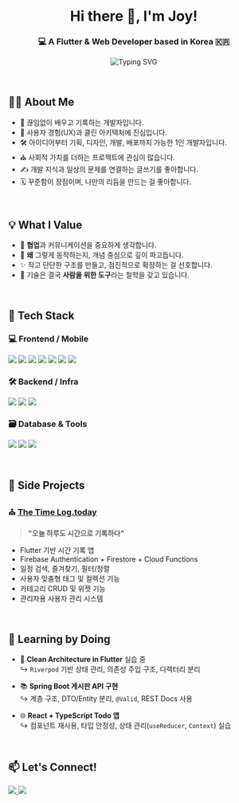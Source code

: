 <h1 align="center">Hi there 👋, I'm Joy!</h1>
<h3 align="center">💻 A Flutter & Web Developer based in Korea 🇰🇷</h3>

<p align="center">
  <img src="https://readme-typing-svg.demolab.com?font=Fira+Code&weight=500&size=18&pause=1000&color=00BFFF&center=true&vCenter=true&width=435&lines=Passionate+about+clean+code+and+UX;Building+apps+that+inspire+people;Let's+build+with+purpose+%F0%9F%92%A1" alt="Typing SVG" />
</p>

<div style="margin-top: 60px;"></div>

## 👨‍💻 About Me

- 🌱 끊임없이 배우고 기록하는 개발자입니다.  
- 🌼 사용자 경험(UX)과 클린 아키텍처에 진심입니다.  
- 🛠 아이디어부터 기획, 디자인, 개발, 배포까지 가능한 1인 개발자입니다.  
- ⛪ 사회적 가치를 더하는 프로젝트에 관심이 많습니다.  
- ✍️ 개발 지식과 일상의 문제를 연결하는 글쓰기를 좋아합니다.  
- 🗓️ 꾸준함이 장점이며, 나만의 리듬을 만드는 걸 좋아합니다.  

<div style="margin-top: 60px;"></div>

## 💡 What I Value

- 🤝 **협업**과 커뮤니케이션을 중요하게 생각합니다.  
- 🧠 **왜** 그렇게 동작하는지, 개념 중심으로 깊이 파고듭니다.  
- ✨ 작고 단단한 구조를 만들고, 점진적으로 확장하는 걸 선호합니다.  
- 🧭 기술은 결국 **사람을 위한 도구**라는 철학을 갖고 있습니다.  

<div style="margin-top: 60px;"></div>

## 🧰 Tech Stack

### 💻 Frontend / Mobile
<p>
  <img src="https://img.shields.io/badge/Flutter-02569B?style=flat&logo=flutter&logoColor=white"/>
  <img src="https://img.shields.io/badge/Dart-0175C2?style=flat&logo=dart&logoColor=white"/>
  <img src="https://img.shields.io/badge/React-61DAFB?style=flat&logo=react&logoColor=black"/>
  <img src="https://img.shields.io/badge/TypeScript-3178C6?style=flat&logo=typescript&logoColor=white"/>
  <img src="https://img.shields.io/badge/JavaScript-F7DF1E?style=flat&logo=javascript&logoColor=black"/>
  <img src="https://img.shields.io/badge/HTML5-E34F26?style=flat&logo=html5&logoColor=white"/>
  <img src="https://img.shields.io/badge/CSS3-1572B6?style=flat&logo=css3&logoColor=white"/>
</p>

### 🛠 Backend / Infra
<p>
  <img src="https://img.shields.io/badge/Node.js-339933?style=flat&logo=node.js&logoColor=white"/>
  <img src="https://img.shields.io/badge/Spring Boot-6DB33F?style=flat&logo=springboot&logoColor=white"/>
  <img src="https://img.shields.io/badge/Kotlin-7F52FF?style=flat&logo=kotlin&logoColor=white"/>
</p>

### 🗃️ Database & Tools
<p>
  <img src="https://img.shields.io/badge/Firebase-FFCA28?style=flat&logo=firebase&logoColor=black"/>
  <img src="https://img.shields.io/badge/PostgreSQL-4169E1?style=flat&logo=postgresql&logoColor=white"/>
  <img src="https://img.shields.io/badge/GitHub Actions-2088FF?style=flat&logo=githubactions&logoColor=white"/>
</p>

<div style="margin-top: 60px;"></div>

## 📌 Side Projects

### ⛪ [The Time Log.today](https://thetimelog.today)
> **"오늘 하루도 시간으로 기록하다"**  

- Flutter 기반 시간 기록 앱  
- Firebase Authentication + Firestore + Cloud Functions  
- 일정 검색, 즐겨찾기, 필터/정렬  
- 사용자 맞춤형 태그 및 컬렉션 기능  
- 카테고리 CRUD 및 위젯 기능  
- 관리자용 사용자 관리 시스템  

<div style="margin-top: 60px;"></div>

## 📘 Learning by Doing

- 🔧 **Clean Architecture in Flutter** 실습 중  
  ↪ `Riverpod` 기반 상태 관리, 의존성 주입 구조, 디렉터리 분리  

- 📚 **Spring Boot 게시판 API 구현**  
  ↪ 계층 구조, DTO/Entity 분리, `@Valid`, REST Docs 사용  

- 🌐 **React + TypeScript Todo 앱**  
  ↪ 컴포넌트 재사용, 타입 안정성, 상태 관리(`useReducer`, `Context`) 실습  

<div style="margin-top: 60px;"></div>

## 📫 Let's Connect!

<p>
  <a href="mailto:comely1515@gmail.com">
    <img src="https://img.shields.io/badge/Email-comely1515@gmail.com-D14836?style=flat&logo=gmail&logoColor=white"/>
  </a>
  <a href="https://velog.io/@comely_15/posts" target="_blank">
    <img src="https://img.shields.io/badge/Velog-Blog-20C997?style=flat&logo=velog&logoColor=white"/>
  </a>
</p>

<div style="margin-top: 60px;"></div>
